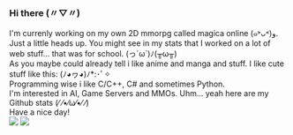 ### Hi there (〃▽〃)
I'm currenly working on my own 2D mmorpg called magica online (๑˃ᴗ˂)ﻭ.  
Just a little heads up. You might see in my stats that I worked on a lot of web stuff... that was for school. (っ´ω\`)ﾉ(╥ω╥)  
As you maybe could already tell i like anime and manga and stuff. I like cute stuff like this: (ﾉ◕ヮ◕)ﾉ*:･ﾟ✧  
Programming wise i like C/C++, C# and sometimes Python.  
I'm interested in AI, Game Servers and MMOs. Uhm... yeah here are my Github stats (⁄ ⁄•⁄ω⁄•⁄ ⁄)  
Have a nice day!  
[![](https://github-readme-stats.vercel.app/api/top-langs/?username=Mino5531&langs_count=100&theme=dark)](https://github-readme-stats.vercel.app/api/top-langs/?username=Mino5531&langs_count=100&theme=dark)
[![](https://github-readme-stats.vercel.app/api?username=Mino5531&count_private=true&show_icons=true&theme=dark)](https://github-readme-stats.vercel.app/api?username=Mino5531&count_private=true&show_icons=true&theme=dark)
<!--
**Mino5531/Mino5531** is a ✨ _special_ ✨ repository because its `README.md` (this file) appears on your GitHub profile.

Here are some ideas to get you started:

- 🔭 I’m currently working on ...
- 🌱 I’m currently learning ...
- 👯 I’m looking to collaborate on ...
- 🤔 I’m looking for help with ...
- 💬 Ask me about ...
- 📫 How to reach me: ...
- 😄 Pronouns: ...
- ⚡ Fun fact: ...
-->
